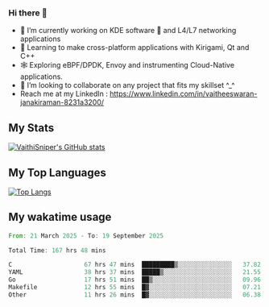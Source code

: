 ### Hi there 👋

- 🔭 I’m currently working on KDE software 💓 and L4/L7 networking applications 
- 📖 Learning to make cross-platform applications with Kirigami, Qt and C++
- 🕸️ Exploring eBPF/DPDK, Envoy and instrumenting Cloud-Native applications. 
- 👯 I’m looking to collaborate on any project that fits my skillset ^_^
- Reach me at my LinkedIn : https://www.linkedin.com/in/vaitheeswaran-janakiraman-8231a3200/

## My Stats
[![VaithiSniper's GitHub stats](https://github-readme-stats.vercel.app/api?username=VaithiSniper&hide=stars&theme=radical)](https://github.com/anuraghazra/github-readme-stats)

## My Top Languages

[![Top Langs](https://github-readme-stats.vercel.app/api/top-langs/?username=VaithiSniper&layout=compact)](https://github.com/anuraghazra/github-readme-stats)

## My wakatime usage

<!--START_SECTION:waka-->

```rust
From: 21 March 2025 - To: 19 September 2025

Total Time: 167 hrs 48 mins

C                    67 hrs 47 mins  █████████▒░░░░░░░░░░░░░░░   37.82 %
YAML                 38 hrs 37 mins  █████▒░░░░░░░░░░░░░░░░░░░   21.55 %
Go                   17 hrs 51 mins  ██▒░░░░░░░░░░░░░░░░░░░░░░   09.96 %
Makefile             12 hrs 55 mins  █▓░░░░░░░░░░░░░░░░░░░░░░░   07.21 %
Other                11 hrs 26 mins  █▓░░░░░░░░░░░░░░░░░░░░░░░   06.38 %
```

<!--END_SECTION:waka-->

